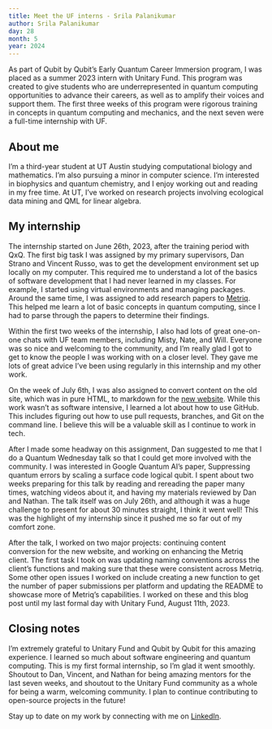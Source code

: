 ```yaml
---
title: Meet the UF interns - Srila Palanikumar
author: Srila Palanikumar
day: 28
month: 5
year: 2024
---
```


As part of Qubit by Qubit’s Early Quantum Career Immersion program, I was placed as a summer 2023 intern with Unitary Fund. This program was created to give students who are underrepresented in quantum computing opportunities to advance their careers, as well as to amplify their voices and support them. The first three weeks of this program were rigorous training in concepts in quantum computing and mechanics, and the next seven were a full-time internship with UF.

## About me

I’m a third-year student at UT Austin studying computational biology and mathematics. I’m also pursuing a minor in computer science. I’m interested in biophysics and quantum chemistry, and I enjoy working out and reading in my free time. At UT, I’ve worked on research projects involving ecological data mining and QML for linear algebra.

## My internship

The internship started on June 26th, 2023, after the training period with QxQ. The first big task I was assigned by my primary supervisors, Dan Strano and Vincent Russo, was to get the development environment set up locally on my computer. This required me to understand a lot of the basics of software development that I had never learned in my classes. For example, I started using virtual environments and managing packages. Around the same time, I was assigned to add research papers to [Metriq](https://metriq.info/). This helped me learn a lot of basic concepts in quantum computing, since I had to parse through the papers to determine their findings.

Within the first two weeks of the internship, I also had lots of great one-on-one chats with UF team members, including Misty, Nate, and Will. Everyone was so nice and welcoming to the community, and I’m really glad I got to get to know the people I was working with on a closer level. They gave me lots of great advice I’ve been using regularly in this internship and my other work.

On the week of July 6th, I was also assigned to convert content on the old site, which was in pure HTML, to markdown for the [new website](https://unitary.fund/). While this work wasn’t as software intensive, I learned a lot about how to use GitHub. This includes figuring out how to use pull requests,  branches, and Git on the command line. I believe this will be a valuable skill as I continue to work in tech. 

After I made some headway on this assignment, Dan suggested to me that I do a Quantum Wednesday talk so that I could get more involved with the community. I was interested in Google Quantum AI’s paper, Suppressing quantum errors by scaling a surface code logical qubit. I spent about two weeks preparing for this talk by reading and rereading the paper many times, watching videos about it, and having my materials reviewed by Dan and Nathan. The talk itself was on July 26th, and although it was a huge challenge to present for about 30 minutes straight, I think it went well! This was the highlight of my internship since it pushed me so far out of my comfort zone.

After the talk, I worked on two major projects: continuing content conversion for the new website, and working on enhancing the Metriq client. The first task I took on was updating naming conventions across the client’s functions and making sure that these were consistent across Metriq. Some other open issues I worked on include creating a new function to get the number of paper submissions per platform and updating the README to showcase more of Metriq’s capabilities. I worked on these and this blog post until my last formal day with Unitary Fund, August 11th, 2023.

## Closing notes

I’m extremely grateful to Unitary Fund and Qubit by Qubit for this amazing experience. I learned so much about software engineering and quantum computing. This is my first formal internship, so I’m glad it went smoothly. Shoutout to Dan, Vincent, and Nathan for being amazing mentors for the last seven weeks, and shoutout to the Unitary Fund community as a whole for being a warm, welcoming community. I plan to continue contributing to open-source projects in the future!

Stay up to date on my work by connecting with me on [LinkedIn](https://www.linkedin.com/in/srilapalanikumar/).

